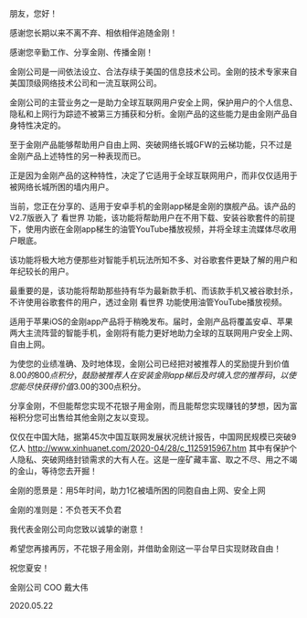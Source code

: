 朋友，您好！

感谢您长期以来不离不弃、相依相伴追随金刚！

感谢您辛勤工作、分享金刚、传播金刚！

金刚公司是一间依法设立、合法存续于美国的信息技术公司。金刚的技术专家来自美国顶级网络技术公司和一流互联网公司。

金刚公司的主营业务之一是助力全球互联网用户安全上网，保护用户的个人信息、隐私和上网行为踪迹不被第三方捕获和分析。金刚产品的这些能力是由金刚产品自身特性决定的。

至于金刚产品能够帮助用户自由上网、突破网络长城GFW的云梯功能，只不过是金刚产品上述特性的另一种表现而已。

正是因为金刚产品的这种特性，决定了它适用于全球互联网用户，而非仅仅适用于被网络长城所困的墙内用户。

当前，您正在分享的、适用于安卓手机的金刚app梯是金刚的旗舰产品。该产品的V2.7版嵌入了 看世界 功能，该功能将帮助用户在不用下载、安装谷歌套件的前提下，使用内嵌在金刚app梯生的油管YouTube播放视频，并将全球主流媒体尽收用户眼底。

该功能将极大地方便那些对智能手机玩法所知不多、对谷歌套件更缺了解的用户和年纪较长的用户。

最重要的是，该功能将帮助那些持有华为最新款手机、而该款手机又被谷歌封杀，不许使用谷歌套件的用户，透过金刚 看世界 功能使用油管YouTube播放视频。

适用于苹果iOS的金刚app产品将于稍晚发布。届时，金刚产品将覆盖安卓、苹果两大主流阵营的智能手机，金刚将有能力更好地助力全球的互联网用户安全上网、自由上网。

为使您的业绩准确、及时地体现，金刚公司已经把对被推荐人的奖励提升到价值$8.00的800点积分，鼓励被推荐人在安装金刚app梯后及时填入您的推荐码，以使您能尽快获得价值$3.00的300点积分。

分享金刚，不但能帮您实现不花银子用金刚，而且能帮您实现赚钱的梦想，因为富裕积分您可出售给其他金刚之友以变现。

仅仅在中国大陆，据第45次中国互联网发展状况统计报告，中国网民规模已突破9亿人
http://www.xinhuanet.com/2020-04/28/c_1125915967.htm
其中有保护个人隐私、突破网络封锁需求的大有人在。这是一座矿藏丰富、取之不尽、用之不竭的金山，等待您去开掘！

金刚的愿景是：用5年时间，助力1亿被墙所困的同胞自由上网、安全上网

金刚的准则是：不负苍天不负君

我代表金刚公司向您致以诚挚的谢意！

希望您再接再厉，不花银子用金刚，并借助金刚这一平台早日实现财政自由！

祝您夏安！

金刚公司 COO 戴大伟

2020.05.22
